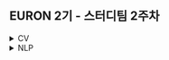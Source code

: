 ## EURON 2기 - 스터디팀 2주차
<details>
<summary>CV</summary>
<div markdown="1">       
  
  <br />
  
  | 주차 | 내용             | 발표자                               | 발표자료 |
| ---- | ---------------- | ------------------------------------ | -------- |
| 2    | cs231n 2주차     | 민소연, 안서연                       | [📚]()    |

## Assignment
### 📍 예습과제 (~3/14)
1️⃣ CS231N 2강을 수강하고, 요약 및 정리한 내용을 깃허브에 업로드

2️⃣ (선택) 질문 사항이나 공유하고 싶은 내용 깃허브 issue에 추가
- 과제 제출 방법
    - 레포: (origin) Ewha-Euron/2022-1-Euron-CV
    - issue 추가
        - 제목: [n주차] 질문 있습니다/~ 내용 공유합니다.
        - label:
            - 강의 내용 중 이해가 잘 되지 않는 부분 `question`
            - 강의에는 없지만 추가로 궁금한 사항 `question`
            - 강의에는 없지만 추가로 공유하고 싶은 내용 `share`
  
### 📍 복습과제 (~3/21)

  
## Submission
  
> 모든 파일을 업로드하신 후 해당 `Week_2`  branch에서  `pull request` 를 진행해주세요.
  
- 과제 제출 방법
    - 레포: (origin) username/2022-1-Euron-Study-Assignments
    - 브랜치: `Week_2`
    - 해당 주차 브랜치에 과제 업로드하고 Pull Request, 이때 label은 `CV` , `예습과제` 또는 `복습과제`
  
* Preview
  - **3월 14일**까지 제출합니다.
  
* Review
  - **3월 21일**까지 제출합니다.

## Extra-Credit

* https://github.com/deeplearningzerotoall

  * `lab-02` ~ `lab-05` 을 진행해주세요.
  
</div>
</details>

<details>
<summary>NLP</summary>
<div markdown="1">       



</div>
</details>
